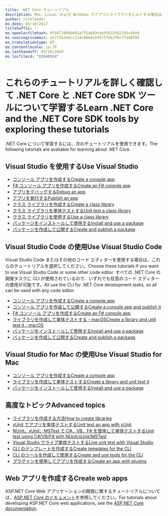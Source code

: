 ```yaml
---
title: .NET Core チュートリアル
description: Mac、Linux、および Windows でアプリとライブラリをビルドする場合は、.NET Core について学習するためのチュートリアルに従ってください。
author: richlander
ms.date: 03/16/2017
titleSuffix: ''
ms.openlocfilehash: 9fb87180bb001a7f54d93c6e95631562103c49e8
ms.sourcegitcommit: e5772b3ddcc114c80b4c9767ffdb3f6c7fad8f05
ms.translationtype: HT
ms.contentlocale: ja-JP
ms.lasthandoff: 05/26/2020
ms.locfileid: "83840924"
---
```

# <a name="learn-net-core-and-the-net-core-sdk-tools-by-exploring-these-tutorials"></a><span data-ttu-id="ff5aa-103">これらのチュートリアルを詳しく確認して .NET Core と .NET Core SDK ツールについて学習する</span><span class="sxs-lookup"><span data-stu-id="ff5aa-103">Learn .NET Core and the .NET Core SDK tools by exploring these tutorials</span></span>

<span data-ttu-id="ff5aa-104">.NET Core について学習するには、次のチュートリアルを使用できます。</span><span class="sxs-lookup"><span data-stu-id="ff5aa-104">The following tutorials are available for learning about .NET Core.</span></span>

## <a name="use-visual-studio"></a><span data-ttu-id="ff5aa-105">Visual Studio を使用する</span><span class="sxs-lookup"><span data-stu-id="ff5aa-105">Use Visual Studio</span></span>

- [<span data-ttu-id="ff5aa-106">コンソール アプリを作成する</span><span class="sxs-lookup"><span data-stu-id="ff5aa-106">Create a console app</span></span>](with-visual-studio.md)
- [<span data-ttu-id="ff5aa-107">F# コンソール アプリを作成する</span><span class="sxs-lookup"><span data-stu-id="ff5aa-107">Create an F# console app</span></span>](../../fsharp/get-started/get-started-visual-studio.md)
- [<span data-ttu-id="ff5aa-108">アプリをデバッグする</span><span class="sxs-lookup"><span data-stu-id="ff5aa-108">Debug an app</span></span>](debugging-with-visual-studio.md)
- [<span data-ttu-id="ff5aa-109">アプリを発行する</span><span class="sxs-lookup"><span data-stu-id="ff5aa-109">Publish an app</span></span>](publishing-with-visual-studio.md)
- [<span data-ttu-id="ff5aa-110">クラス ライブラリを作成する</span><span class="sxs-lookup"><span data-stu-id="ff5aa-110">Create a class library</span></span>](library-with-visual-studio.md)
- [<span data-ttu-id="ff5aa-111">クラス ライブラリを単体テストする</span><span class="sxs-lookup"><span data-stu-id="ff5aa-111">Unit test a class library</span></span>](testing-library-with-visual-studio.md)
- [<span data-ttu-id="ff5aa-112">クラス ライブラリを使用する</span><span class="sxs-lookup"><span data-stu-id="ff5aa-112">Use a class library</span></span>](consuming-library-with-visual-studio.md)
- [<span data-ttu-id="ff5aa-113">パッケージをインストールして使用する</span><span class="sxs-lookup"><span data-stu-id="ff5aa-113">Install and use a package</span></span>](/nuget/quickstart/install-and-use-a-package-in-visual-studio)
- [<span data-ttu-id="ff5aa-114">パッケージを作成して公開する</span><span class="sxs-lookup"><span data-stu-id="ff5aa-114">Create and publish a package</span></span>](/nuget/quickstart/create-and-publish-a-package-using-visual-studio)

## <a name="use-visual-studio-code"></a><span data-ttu-id="ff5aa-115">Visual Studio Code の使用</span><span class="sxs-lookup"><span data-stu-id="ff5aa-115">Use Visual Studio Code</span></span>

<span data-ttu-id="ff5aa-116">Visual Studio Code またはその他のコード エディターを使用する場合は、これらのチュートリアルを選択してください。</span><span class="sxs-lookup"><span data-stu-id="ff5aa-116">Choose these tutorials if you want to use Visual Studio Code or some other code editor.</span></span> <span data-ttu-id="ff5aa-117">すべての .NET Core の開発タスクに CLI が使用されているので、いずれでも任意のコード エディターの使用が可能です。</span><span class="sxs-lookup"><span data-stu-id="ff5aa-117">All use the CLI for .NET Core development tasks, so all can be used with any code editor.</span></span>

- [<span data-ttu-id="ff5aa-118">コンソール アプリを作成する</span><span class="sxs-lookup"><span data-stu-id="ff5aa-118">Create a console app</span></span>](with-visual-studio-code.md)
- [<span data-ttu-id="ff5aa-119">コンソール アプリを作成して公開する</span><span class="sxs-lookup"><span data-stu-id="ff5aa-119">Create a console app and publish it</span></span>](cli-create-console-app.md)
- [<span data-ttu-id="ff5aa-120">F# コンソール アプリを作成する</span><span class="sxs-lookup"><span data-stu-id="ff5aa-120">Create an F# console app</span></span>](../../fsharp/get-started/get-started-vscode.md)
- [<span data-ttu-id="ff5aa-121">ライブラリを作成して単体テストする - macOS</span><span class="sxs-lookup"><span data-stu-id="ff5aa-121">Create a library and unit test it - macOS</span></span>](using-on-macos.md)
- [<span data-ttu-id="ff5aa-122">パッケージをインストールして使用する</span><span class="sxs-lookup"><span data-stu-id="ff5aa-122">Install and use a package</span></span>](/nuget/quickstart/install-and-use-a-package-using-the-dotnet-cli)
- [<span data-ttu-id="ff5aa-123">パッケージを作成して公開する</span><span class="sxs-lookup"><span data-stu-id="ff5aa-123">Create and publish a package</span></span>](/nuget/quickstart/create-and-publish-a-package-using-the-dotnet-cli)

## <a name="use-visual-studio-for-mac"></a><span data-ttu-id="ff5aa-124">Visual Studio for Mac の使用</span><span class="sxs-lookup"><span data-stu-id="ff5aa-124">Use Visual Studio for Mac</span></span>

- [<span data-ttu-id="ff5aa-125">コンソール アプリを作成する</span><span class="sxs-lookup"><span data-stu-id="ff5aa-125">Create a console app</span></span>](using-on-mac-vs.md)
- [<span data-ttu-id="ff5aa-126">ライブラリを作成して単体テストする</span><span class="sxs-lookup"><span data-stu-id="ff5aa-126">Create a library and unit test it</span></span>](using-on-mac-vs-full-solution.md)
- [<span data-ttu-id="ff5aa-127">パッケージをインストールして使用する</span><span class="sxs-lookup"><span data-stu-id="ff5aa-127">Install and use a package</span></span>](/nuget/quickstart/install-and-use-a-package-in-visual-studio-mac)

## <a name="advanced-topics"></a><span data-ttu-id="ff5aa-128">高度なトピック</span><span class="sxs-lookup"><span data-stu-id="ff5aa-128">Advanced topics</span></span>

- [<span data-ttu-id="ff5aa-129">ライブラリを作成する方法</span><span class="sxs-lookup"><span data-stu-id="ff5aa-129">How to create libraries</span></span>](libraries.md)
- [<span data-ttu-id="ff5aa-130">xUnit でアプリを単体テストする</span><span class="sxs-lookup"><span data-stu-id="ff5aa-130">Unit test an app with xUnit</span></span>](testing-with-cli.md)
- [<span data-ttu-id="ff5aa-131">NUnit、xUnit、MSTest で C#、VB、F# を使用して単体テストする</span><span class="sxs-lookup"><span data-stu-id="ff5aa-131">Unit test using C#/VB/F# with NUnit/xUnit/MSTest</span></span>](../testing/index.md)
- [<span data-ttu-id="ff5aa-132">Visual Studio でライブ単体テストする</span><span class="sxs-lookup"><span data-stu-id="ff5aa-132">Live unit test with Visual Studio</span></span>](/visualstudio/test/live-unit-testing-start)
- [<span data-ttu-id="ff5aa-133">CLI のテンプレートを作成する</span><span class="sxs-lookup"><span data-stu-id="ff5aa-133">Create templates for the CLI</span></span>](cli-templates-create-item-template.md)
- [<span data-ttu-id="ff5aa-134">CLI のツールを作成して使用する</span><span class="sxs-lookup"><span data-stu-id="ff5aa-134">Create and use tools for the CLI</span></span>](../tools/global-tools-how-to-create.md)
- [<span data-ttu-id="ff5aa-135">プラグインを使用してアプリを作成する</span><span class="sxs-lookup"><span data-stu-id="ff5aa-135">Create an app with plugins</span></span>](creating-app-with-plugin-support.md)

## <a name="create-web-apps"></a><span data-ttu-id="ff5aa-136">Web アプリを作成する</span><span class="sxs-lookup"><span data-stu-id="ff5aa-136">Create web apps</span></span>

<span data-ttu-id="ff5aa-137">ASP.NET Core Web アプリケーションの開発に関するチュートリアルについては、[ASP.NET Core のドキュメント](/aspnet/core/)を参照してください。</span><span class="sxs-lookup"><span data-stu-id="ff5aa-137">For tutorials about developing ASP.NET Core web applications, see the [ASP.NET Core documentation](/aspnet/core/).</span></span>
